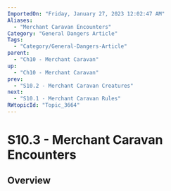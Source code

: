 ```yaml
---
ImportedOn: "Friday, January 27, 2023 12:02:47 AM"
Aliases:
  - "Merchant Caravan Encounters"
Category: "General Dangers Article"
Tags:
  - "Category/General-Dangers-Article"
parent:
  - "Ch10 - Merchant Caravan"
up:
  - "Ch10 - Merchant Caravan"
prev:
  - "S10.2 - Merchant Caravan Creatures"
next:
  - "S10.1 - Merchant Caravan Rules"
RWtopicId: "Topic_3664"
---
```

# S10.3 - Merchant Caravan Encounters
## Overview
